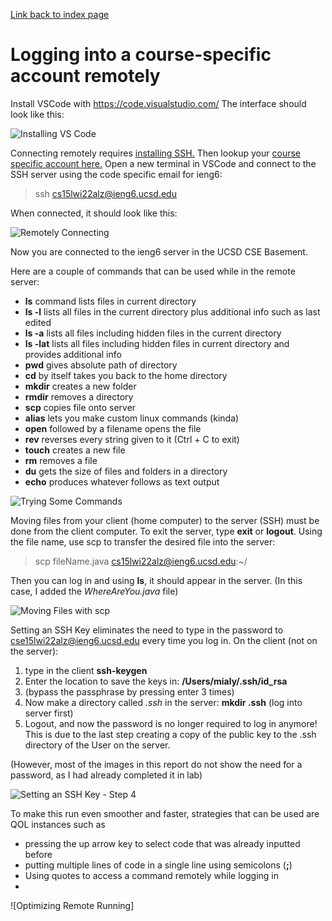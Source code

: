 [Link back to index page](https://mialyssa.github.io/cse15l-lab-reports/)

# Logging into a course-specific account remotely

Install VSCode with https://code.visualstudio.com/ The interface should look like this:

![Installing VS Code](https://user-images.githubusercontent.com/97639434/149594407-c008ca37-da50-4de2-acce-8ee1b3dd1c4f.png)

Connecting remotely requires [installing SSH.](https://docs.microsoft.com/en-us/windows-server/administration/openssh/openssh_install_firstuse) Then lookup your [course specific account here.](https://sdacs.ucsd.edu/~icc/index.php) 
Open a new terminal in VSCode and connect to the SSH server using the code specific email for ieng6:
> ssh cs15lwi22alz@ieng6.ucsd.edu

When connected, it should look like this: 

![Remotely Connecting](https://user-images.githubusercontent.com/97639434/149598134-bf5b5819-b38a-45b0-ba4b-1c4f8df0d220.png)

Now you are connected to the ieng6 server in the UCSD CSE Basement. 

Here are a couple of commands that can be used while in the remote server:

* __ls__ command lists files in current directory
* __ls -l__ lists all files in the current directory plus additional info such as last edited 
* __ls -a__ lists all files including hidden files in the current directory
* __ls -lat__ lists all files including hidden files in current directory and provides additional info
* __pwd__ gives absolute path of directory
* __cd__ by itself takes you back to the home directory
* __mkdir__ creates a new folder
* __rmdir__ removes a directory
* __scp__ copies file onto server
* __alias__ lets you make custom linux commands (kinda)	
* __open__ followed by a filename opens the file 
* __rev__ reverses every string given to it (Ctrl + C to exit)
* __touch__ creates a new file
* __rm__ removes a file
* __du__ gets the size of files and folders in a directory
* __echo__ produces whatever follows as text output

![Trying Some Commands](https://user-images.githubusercontent.com/97639434/149598715-905eef64-ddb3-4583-aae2-ff59496d8b48.png)

Moving files from your client (home computer) to the server (SSH) must be done from the client computer. To exit the server, type __exit__ or __logout__.
Using the file name, use scp to transfer the desired file into the server:
> scp fileName.java cs15lwi22alz@ieng6.ucsd.edu:~/

Then you can log in and using __ls__, it should appear in the server. (In this case, I added the *WhereAreYou.java* file)

![Moving Files with scp](https://user-images.githubusercontent.com/97639434/149599685-9d23b532-4956-4218-b266-a5814ae7083f.png)

Setting an SSH Key eliminates the need to type in the password to cse15lwi22alz@ieng6.ucsd.edu every time you log in.
On the client (not on the server):
1. type in the client __ssh-keygen__
2. Enter the location to save the keys in: __/Users/mialy/.ssh/id_rsa__
3. (bypass the passphrase by pressing enter 3 times)
4. Now make a directory called *.ssh* in the server: __mkdir .ssh__ (log into server first)
5. Logout, and now the password is no longer required to log in anymore! This is due to the last step creating a copy of the public key to the .ssh directory of the User on the server.

(However, most of the images in this report do not show the need for a password, as I had already completed it in lab)

![Setting an SSH Key - Step 4](https://user-images.githubusercontent.com/97639434/149600346-2bc5d4e8-2a18-4c42-a92a-cbf09957de54.png)

To make this run even smoother and faster, strategies that can be used are QOL instances such as
* pressing the up arrow key to select code that was already inputted before
* putting multiple lines of code in a single line using semicolons (__;__)
* Using quotes to access a command remotely while logging in
* 

![Optimizing Remote Running]
